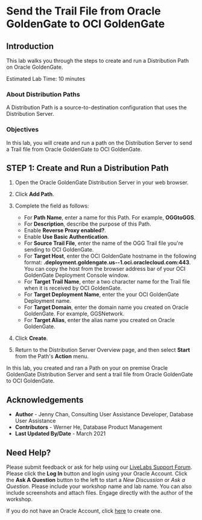 # Send the Trail File from Oracle GoldenGate to OCI GoldenGate

## Introduction

This lab walks you through the steps to create and run a Distribution Path on Oracle GoldenGate.

Estimated Lab Time: 10 minutes

### About Distribution Paths
A Distribution Path is a source-to-destination configuration that uses the Distribution Server.

### Objectives

In this lab, you will create and run a path on the Distribution Server to send a Trail file from Oracle GoldenGate to OCI GoldenGate.

## **STEP 1**: Create and Run a Distribution Path

1. Open the Oracle GoldenGate Distribution Server in your web browser.

2. Click **Add Path**.

3. Complete the field as follows:

   * For **Path Name**, enter a name for this Path. For example, **OGGtoGGS**.
   * For **Description**, describe the purpose of this Path.
   * Enable **Reverse Proxy enabled?**.
   * Enable **Use Basic Authentication**.
   * For **Source Trail File**, enter the name of the OGG Trail file you're sending to OCI GoldenGate.
   * For **Target Host**, enter the OCI GoldenGate hostname in the following format: **<domain>.deployment.goldengate.us-<region>-1.oci.oraclecloud.com:443**. You can copy the host from the browser address bar of your OCI GoldenGate Deployment Console window.
   * For **Target Trail Name**, enter a two character name for the Trail file when it is received by OCI GoldenGate.
   * For **Target Deployment Name**, enter the your OCI GoldenGate Deployment name.
   * For **Target Domain**, enter the domain name you created on Oracle GoldenGate. For example, GGSNetwork.
   * For **Target Alias**, enter the alias name you created on Oracle GoldenGate.

4. Click **Create**.

5. Return to the Distribution Server Overview page, and then select **Start** from the Path's **Action** menu.

In this lab, you created and ran a Path on your on premise Oracle GoldenGate Distribution Server and sent a trail file from Oracle GoldenGate to OCI GoldenGate.


## Acknowledgements
* **Author** - Jenny Chan, Consulting User Assistance Developer, Database User Assistance
* **Contributors** -  Werner He, Database Product Management
* **Last Updated By/Date** - March 2021

## Need Help?
Please submit feedback or ask for help using our [LiveLabs Support Forum](https://community.oracle.com/tech/developers/categories/livelabsdiscussions). Please click the **Log In** button and login using your Oracle Account. Click the **Ask A Question** button to the left to start a *New Discussion* or *Ask a Question*.  Please include your workshop name and lab name.  You can also include screenshots and attach files.  Engage directly with the author of the workshop.

If you do not have an Oracle Account, click [here](https://profile.oracle.com/myprofile/account/create-account.jspx) to create one.
